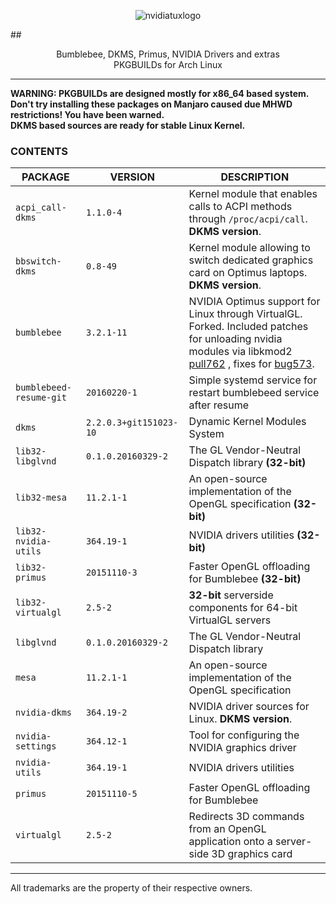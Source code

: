 
<p align="center">
  <img src="https://i.imgur.com/gkdq7EZ.jpg " alt="nvidiatuxlogo"/>
</p>

##<p align="center">Bumblebee, DKMS, Primus, NVIDIA Drivers and extras <br/>PKGBUILDs for Arch Linux <br/></p>

<hr/>

**WARNING: PKGBUILDs are designed mostly for x86_64 based system.<br/>**
**Don't try installing these packages on Manjaro caused due MHWD restrictions! You have been warned.<br/>**
**DKMS based sources are ready for stable Linux Kernel.**

### CONTENTS ###

| **PACKAGE**             	| **VERSION**           	| **DESCRIPTION**                                                                                                                                                                                              	|
|-------------------------	|-----------------------	|--------------------------------------------------------------------------------------------------------------------------------------------------------------------------------------------------------------	|
| `acpi_call-dkms`              | `1.1.0-4`                     | Kernel module that enables calls to ACPI methods through `/proc/acpi/call`. **DKMS version**.                                                                                                                 |
| `bbswitch-dkms`               | `0.8-49`                       | Kernel module allowing to switch dedicated graphics card on Optimus laptops. **DKMS version**.                                                                                                                |
| `bumblebee`             	| `3.2.1-11`                    | NVIDIA Optimus support for Linux through VirtualGL. Forked. Included patches for unloading nvidia modules via libkmod2 [pull762](https://github.com/Bumblebee-Project/Bumblebee/pull/762) , fixes for [bug573](https://github.com/Bumblebee-Project/Bumblebee/issues/573).|
| `bumblebeed-resume-git` 	| `20160220-1`                  | Simple systemd service for restart bumblebeed service after resume                                                                                                                                            |
| `dkms`                  	| `2.2.0.3+git151023-10`        | Dynamic Kernel Modules System                                                                                                                                                                                	|
| `lib32-libglvnd`        	| `0.1.0.20160329-2`            | The GL Vendor-Neutral Dispatch library **(32-bit)**                                                                                                                                                           |
| `lib32-mesa`        	        | `11.2.1-1`    	        | An open-source implementation of the OpenGL specification **(32-bit)**                                                                                                                                        |
| `lib32-nvidia-utils`    	| `364.19-1`            	| NVIDIA drivers utilities **(32-bit)**                                                                                                                                                                       	|
| `lib32-primus`          	| `20151110-3`          	| Faster OpenGL offloading for Bumblebee **(32-bit)**                                                                                                                                                       	|
| `lib32-virtualgl`       	| `2.5-2`               	| **32-bit** serverside components for 64-bit VirtualGL servers                                                                                                                                                	|
| `libglvnd`              	| `0.1.0.20160329-2`    	| The GL Vendor-Neutral Dispatch library                                                                                                                                                                      	|
| `mesa`        	        | `11.2.1-1`                    | An open-source implementation of the OpenGL specification                                                                                                                                                     |
| `nvidia-dkms`           	| `364.19-2`            	| NVIDIA driver sources for Linux. **DKMS version**.                                                                                                                                                            |
| `nvidia-settings`       	| `364.12-1`            	| Tool for configuring the NVIDIA graphics driver                                                                                                                                                              	|
| `nvidia-utils`          	| `364.19-1`            	| NVIDIA drivers utilities                                                                                                                                                                                     	|
| `primus`                	| `20151110-5`          	| Faster OpenGL offloading for Bumblebee                                                                                                                                                                       	|
| `virtualgl`             	| `2.5-2`               	| Redirects 3D commands from an OpenGL application onto a server-side 3D graphics card                                                                                                                         	|

<hr/>

All trademarks are the property of their respective owners.
